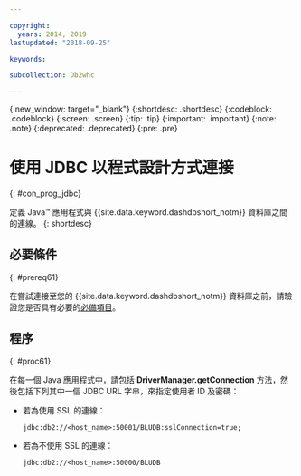 ```yaml
---

copyright:
  years: 2014, 2019
lastupdated: "2018-09-25"

keywords:

subcollection: Db2whc

---
```


<!-- Attribute definitions --> 
{:new_window: target="_blank"}
{:shortdesc: .shortdesc}
{:codeblock: .codeblock}
{:screen: .screen}
{:tip: .tip}
{:important: .important}
{:note: .note}
{:deprecated: .deprecated}
{:pre: .pre}

# 使用 JDBC 以程式設計方式連接
{: #con_prog_jdbc}

定義 Java™ 應用程式與 {{site.data.keyword.dashdbshort_notm}} 資料庫之間的連線。
{: shortdesc}

## 必要條件
{: #prereq61}

在嘗試連接至您的 {{site.data.keyword.dashdbshort_notm}} 資料庫之前，請驗證您是否具有必要的[必備項目](/docs/services/Db2whc/connecting/connecting.html#prereqs)。

<!-- Before you can connect to your database, you must perform the following steps:

- [Verify prerequisites](prereqs.html), including installing driver packages, configuring your local environment, and downloading SSL certificates (if needed)
- Collect [connection information](credentials.html), including database details such as host name and port numbers, and connection credentials such as user ID and password -->

## 程序
{: #proc61}

在每一個 Java 應用程式中，請包括 **DriverManager.getConnection** 方法，然後包括下列其中一個 JDBC URL 字串，來指定使用者 ID 及密碼：

- 若為使用 SSL 的連線：

  `jdbc:db2://<host_name>:50001/BLUDB:sslConnection=true;`

- 若為不使用 SSL 的連線：

  `jdbc:db2://<host_name>:50000/BLUDB`


